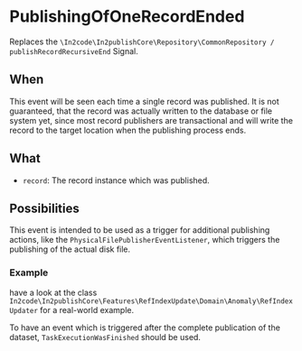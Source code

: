 # PublishingOfOneRecordEnded

Replaces the `\In2code\In2publishCore\Repository\CommonRepository / publishRecordRecursiveEnd` Signal.

## When

This event will be seen each time a single record was published. It is not guaranteed, that the record was actually
written to the database or file system yet, since most record publishers are transactional and will write the record to
the target location when the publishing process ends.

## What

* `record`: The record instance which was published.

## Possibilities

This event is intended to be used as a trigger for additional publishing actions, like the
`PhysicalFilePublisherEventListener`, which triggers the publishing of the actual disk file.

### Example

have a look at the class `In2code\In2publishCore\Features\RefIndexUpdate\Domain\Anomaly\RefIndexUpdater` for a
real-world example.

To have an event which is triggered after the complete publication of the dataset, `TaskExecutionWasFinished` should be
used.
